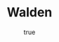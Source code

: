 ---
title: "Walden"
bookCover: "/assets/book-covers/walden.jpg"
slug: "walden"
bookAuthor: "Henry David Thoreau"
rating: 10
amazonLink: ""
author:
  name: Rico Trebeljahr
  picture: "/assets/blog/profile.jpeg"
---